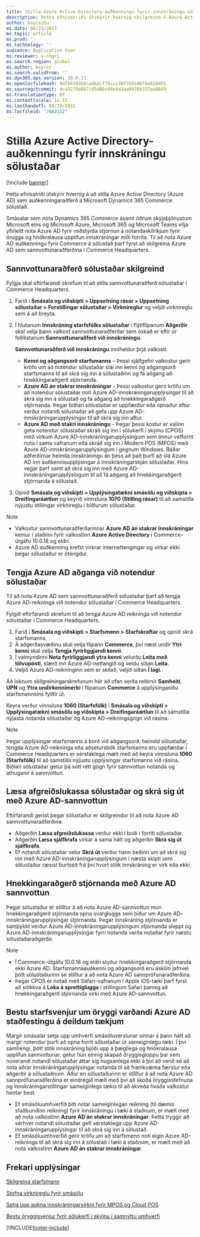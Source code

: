 ```yaml
---
title: Stilla Azure Active Directory-auðkenningu fyrir innskráningu sölustaðar
description: Þetta efnisatriði útskýrir hvernig skilgreina á Azure Active Directory sem auðkenningaraðferð á Microsoft Dynamics 365 Commerce sölustað.
author: boycezhu
ms.date: 04/23/2021
ms.topic: article
ms.prod: ''
ms.technology: ''
audience: Application User
ms.reviewer: v-chgri
ms.search.region: global
ms.author: boycez
ms.search.validFrom: ''
ms.dyn365.ops.version: 10.0.11
ms.openlocfilehash: 9dfb0389b0ca4b2cf75ccc70f35824674e618055
ms.sourcegitcommit: dca3279a8b7cd5d0bcd4e4a3aa9938b337aa8849
ms.translationtype: HT
ms.contentlocale: is-IS
ms.lasthandoff: 08/19/2021
ms.locfileid: "7402152"
---
```

# <a name="configure-azure-active-directory-authentication-for-pos-sign-in"></a>Stilla Azure Active Directory-auðkenningu fyrir innskráningu sölustaðar

[!include [banner](includes/banner.md)]

Þetta efnisatriði útskýrir hvernig á að stilla Azure Active Directory (Azure AD) sem auðkenningaraðferð á Microsoft Dynamics 365 Commerce sölustað.

Smásalar sem nota Dynamics 365 Commerce ásamt öðrum skýjaþjónustum Microsoft eins og Microsoft Azure, Microsoft 365 og Microsoft Teams vilja yfirleitt nota Azure AD fyrir miðstýrða stjórnun á notandaskilríkjum fyrir örugga og hnökralausa upplifun innskráningar milli forrita. Til að nota Azure AD auðkenningu fyrir Commerce á sölustað þarf fyrst að skilgreina Azure AD sem sannvottunaraðferðina í Commerce Headquarters.

## <a name="configure-pos-authentication-method"></a>Sannvottunaraðferð sölustaðar skilgreind

Fylgja skal eftirfarandi skrefum til að stilla sannvottunaraðferð sölustaðar í Commerce Headquarters.
    
1. Farið í **Smásala og viðskipti \> Uppsetning rásar \> Uppsetning sölustaðar \> Forstillingar sölustaðar \> Virknireglur** og veljið virknireglu sem á að breyta.
1. Í hlutanum **Innskráning starfsfólks sölustaðar** í flýtiflipanum **Aðgerðir** skal velja þann valkost sannvottunaraðferðar sem óskað er eftir úr fellilistanum **Sannvottunaraðferð við innskráningu**.

    **Sannvottunaraðferð við innskráningu** inniheldur þrjá valkosti:
    
    - **Kenni og aðgangsorð starfsmanns** – Þessi sjálfgefni valkostur gerir kröfu um að notendur sölustaðar slái inn kenni og aðgangsorð starfsmanns til að skrá sig inn á sölustaðinn og fá aðgang að hnekkingaraðgerð stjórnanda.
    - **Azure AD án stakrar innskráningar** - Þessi valkostur gerir kröfu um að notendur sölustaðar noti Azure AD-innskráningarupplýsingar til að skrá sig inn á sölustað og fá aðgang að hnekkingaraðgerð stjórnanda. Þegar biðlari sölustaðar er uppfærður eða opnaður aftur verður notandi sölustaðar að gefa upp Azure AD-innskráningarupplýsingar til að skrá sig inn aftur.
    - **Azure AD með stakri innskráningu** - Þegar þessi kostur er valinn geta notendur sölustaðar skráð sig inn í sölukerfi í skýinu (CPOS) með virkum Azure AD-innskráningarupplýsingum sem önnur vefforrit nota í sama vafranum eða skráð sig inn í Modern POS (MPOS) með Azure AD-innskráningarupplýsingum í gegnum Windows. Báðar aðferðirnar heimila innskráningu án þess að það þurfi að slá Azure AD inn auðkennisupplýsingar á innskráningarskján sölustaðar. Hins vegar þarf samt að skrá sig inn með Azure AD-innskráningarupplýsingum til að fá aðgang að hnekkingaraðgerð stjórnanda á sölustað.

1. Opnið **Smásala og viðskipti > Upplýsingatækni smásölu og viðskipta > Dreifingaráætlun** og keyrið vinnsluna **1070 (Stilling rásar)** til að samstilla nýjustu stillingar virknireglu í biðlurum sölustaðar.

> [!NOTE]
> - Valkostur sannvottunaraðferðarinnar **Azure AD án stakrar innskráningar** kemur í staðinn fyrir valkostinn **Azure Active Directory** í Commerce-útgáfu 10.0.18 og eldri.
> - Azure AD auðkenning krefst virkrar internettengingar og virkar ekki þegar sölustaður er ótengdur.

## <a name="associate-azure-ad-accounts-with-pos-users"></a>Tengja Azure AD aðganga við notendur sölustaðar

Til að nota Azure AD sem sannvottunaraðferð sölustaðar þarf að tengja Azure AD-reikninga við notendur sölustaðar í Commerce Headquarters. 

Fylgið eftirfarandi skrefum til að tengja Azure AD reikninga við notendur sölustaðar í Commerce Headquarters.
    
1. Farið í **Smásala og viðskipti > Starfsmenn > Starfskraftar** og opnið skrá starfsmanns.
1. Á aðgerðasvæðinu skal velja flipann **Commerce**, því næst undir **Ytri kenni** skal velja **Tengja fyrirliggjandi kenni**. 
1. Í valmyndinni **Nota fyrirliggjandi ytra kenni** velurðu **Leita með tölvupósti**, slærð inn Azure AD-netfangið og veldu síðan **Leita**.
1. Veljið Azure AD-reikninginn sem er skilað, veljið síðan **Í lagi**.

Að loknum skilgreiningarskrefunum hér að ofan verða reitirnir **Samheiti**, **UPN** og **Ytra undirkennimerki** í flipanum **Commerce** á upplýsingasíðu starfsmannsins fylltir út.

Keyra verður vinnsluna **1060 (Starfsfólk)** í **Smásala og viðskipti > Upplýsingatækni smásölu og viðskipta > Dreifingaráætlun** til að samstilla nýjasta notanda sölustaðar og Azure AD-reikningsgögn við rásina.

> [!NOTE]
> Þegar upplýsingar starfsmanns á borð við aðgangsorð, heimild sölustaðar, tengda Azure AD-reikninga eða aðsetursbók starfsmanns eru uppfærðar í Commerce Headquarters er sérstaklega mælt með að keyra vinnsluna **1060 (Starfsfólk)** til að samstilla nýjustu upplýsingar starfsmanns við rásina. Biðlari sölustaðar getur þá sótt rétt gögn fyrir sannvottun notanda og athuganir á sannvottun.

## <a name="pos-lock-register-and-sign-out-with-azure-ad-authentication"></a>Læsa afgreiðslukassa sölustaðar og skrá sig út með Azure AD-sannvottun

Eftirfarandi gerist þegar sölustaður er skilgreindur til að nota Azure AD sannvottunaraðferðina:

- Aðgerðin **Læsa afgreiðslukassa** verður ekki í boði í forriti sölustaðar. 
- Aðgerðin **Læsa sjálfkrafa** virkar á sama hátt og aðgerðin **Skrá sig út sjálfkrafa**.
- Ef notandi sölustaðar velur **Skrá út** verður hann beðinn um að skrá sig inn með Azure AD-innskráningarupplýsingum í næsta skipti sem sölustaður ræsist burtséð frá því hvort stök innskráning er virk eða ekki.

## <a name="manager-override-functionality-with-azure-ad-authentication"></a>Hnekkingaraðgerð stjórnanda með Azure AD sannvottun

Þegar sölustaður er stilltur á að nota Azure AD-sannvottun mun hnekkingaraðgerð stjórnanda opna svarglugga sem biður um Azure AD-innskráningarupplýsingar stjórnanda. Þegar innskráning stjórnanda er samþykkt verður Azure AD-innskráningarupplýsingum stjórnanda sleppt og Azure AD-innskráningarupplýsingar fyrri notanda verða notaðar fyrir næstu sölustaðaraðgerðir.

> [!NOTE]
> - Í Commerce-útgáfu 10.0.18 og eldri styður hnekkingaraðgerð stjórnanda ekki Azure AD. Starfsmannaauðkenni og aðgangsorð eru áskilin jafnvel þótt sölustaðurinn sé stilltur á að nota Azure AD sannprófunaraðferðina.
> - Þegar CPOS er notað með Safari-vafranum í Apple iOS-tæki þarf fyrst að slökkva á **Loka á sprettiglugga** í stillingum Safari þannig að hnekkingaraðgerð stjórnanda virki með Azure AD-sannvottun. 

## <a name="security-best-practices-for-azure-ad-based-pos-authentication-on-shared-devices"></a>Bestu starfsvenjur um öryggi varðandi Azure AD staðfestingu á deildum tækjum

Margir smásalar setja upp umhverfi smásöluverslunar sinnar á þann hátt að margir notendur þurfi að opna forrit sölustaðar úr sameiginlegu tæki. Í því samhengi, þótt stök innskráning bjóði upp á þægilega og hnökralausa upplifun sannvottunar, getur hún einnig skapað öryggisgloppu þar sem núverandi notandi sölustaðar áttar sig hugsanlega ekki á því að verið sé að nota aðrar innskráningarupplýsingar notanda til að framkvæma færslur eða aðgerðir á sölustaðnum. Áður en sölustaðurinn er stilltur á að nota Azure AD sannprófunaraðferðina er eindregið mælt með því að skoða öryggisstefnuna og innskráningarstillingar sameiginlegs tækis til að ákveða hvaða valkostur hentar best.

- Ef smásöluumhverfið þitt notar sameiginlegan reikning (til dæmis staðbundinn reikning) fyrir innskráningu í tæki á staðnum, er mælt með að nota valkostinn **Azure AD án stakrar innskráningar**. Þetta tryggir að sérhver notandi sölustaðar gefi sérstaklega upp Azure AD-innskráningarupplýsingar til að skrá sig inn á sölustað.
- Ef smásöluumhverfið gerir kröfu um að starfsmenn noti eigin Azure AD-reikninga til að skrá sig inn á sölustað í tæki á staðnum, er mælt með að nota valkostinn **Azure AD án stakrar innskráningar**.

## <a name="additional-resources"></a>Frekari upplýsingar

[Skilgreina starfsmann](tasks/worker.md)

[Stofna virknireglu fyrir smásölu](retail-functionality-profile.md)


[Setja upp aukna innskráningarvirkni fyrir MPOS og Cloud POS](extended-logon.md)

[Bestu öryggisvenjur fyrir sölukerfi í skýinu í samnýttu umhverfi](dev-itpro/secure-retail-cloud-pos.md)



[!INCLUDE[footer-include](../includes/footer-banner.md)]
